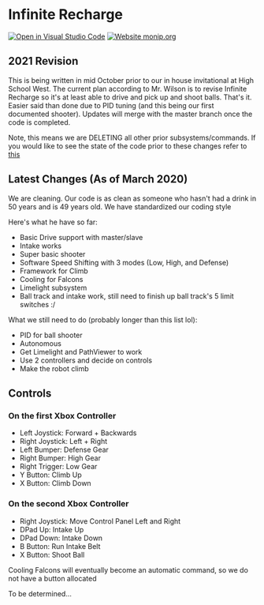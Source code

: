 # Infinite Recharge

[![Open in Visual Studio Code](https://open.vscode.dev/badges/open-in-vscode.svg)](https://open.vscode.dev/frc3624/infinite-recharge) [![Website monip.org](https://img.shields.io/website-up-down-green-red/http/monip.org.svg)](http://www.team3624.org/)

## 2021 Revision

This is being written in mid October prior to our in house invitational at High School West. The current plan according to Mr. Wilson is to revise Infinite Recharge so it's at least able to drive and pick up and shoot balls. That's it. Easier said than done due to PID tuning (and this being our first documented shooter). Updates will merge with the master branch once the code is completed.


Note, this means we are DELETING all other prior subsystems/commands. If you would like to see the state of the code prior to these changes refer to [this](https://github.com/frc3624/infinite-recharge/tree/5bcc2d8100bd28aaf7b11671c074b383199bf72c)

## Latest Changes (As of March 2020)

We are cleaning. Our code is as clean as someone who hasn't had a drink in 50 years and is 49 years old. We have standardized our coding style

Here's what he have so far:

- Basic Drive support with master/slave
- Intake works
- Super basic shooter
- Software Speed Shifting with 3 modes (Low, High, and Defense)
- Framework for Climb
- Cooling for Falcons
- Limelight subsystem
- Ball track and intake work, still need to finish up ball track's 5 limit switches :/

What we still need to do (probably longer than this list lol):

- PID for ball shooter
- Autonomous
- Get Limelight and PathViewer to work
- Use 2 controllers and decide on controls
- Make the robot climb

## Controls

### On the first Xbox Controller

- Left Joystick:    Forward + Backwards
- Right Joystick:   Left + Right
- Left Bumper:      Defense Gear
- Right Bumper:     High Gear
- Right Trigger:    Low Gear
- Y Button:         Climb Up
- X Button:         Climb Down

### On the second Xbox Controller

- Right Joystick:   Move Control Panel Left and Right
- DPad Up:          Intake Up
- DPad Down:        Intake Down
- B Button:         Run Intake Belt
- X Button:         Shoot Ball

Cooling Falcons will eventually become an automatic command, so we do not have a button allocated

To be determined...
